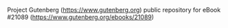 Project Gutenberg (https://www.gutenberg.org) public repository for eBook #21089 (https://www.gutenberg.org/ebooks/21089)
